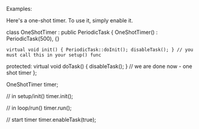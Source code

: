 

Examples:

Here's a one-shot timer. To use it, simply enable it.

class OneShotTimer : public PeriodicTask {
    OneShotTimer()
     : PeriodicTask(500),
     {}

    virtual void init() { PeriodicTask::doInit(); disableTask(); } // you must call this in your setup() func

protected:
  virtual void doTask() { disableTask(); } // we are done now - one shot timer
};

OneShotTimer timer;

// in setup/init()
timer.init();

// in loop/run()
timer.run();

// start timer
timer.enableTask(true);